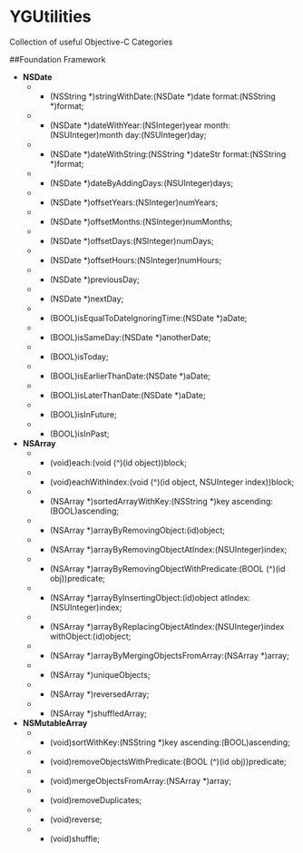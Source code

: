 YGUtilities
=========

Collection of useful Objective-C Categories

##Foundation Framework

* **NSDate**
  * + (NSString *)stringWithDate:(NSDate *)date format:(NSString *)format;
  * + (NSDate *)dateWithYear:(NSInteger)year month:(NSUInteger)month day:(NSUInteger)day;
  * + (NSDate *)dateWithString:(NSString *)dateStr format:(NSString *)format;
  * - (NSDate *)dateByAddingDays:(NSUInteger)days;
  * - (NSDate *)offsetYears:(NSInteger)numYears;
  * - (NSDate *)offsetMonths:(NSInteger)numMonths;
  * - (NSDate *)offsetDays:(NSInteger)numDays;
  * - (NSDate *)offsetHours:(NSInteger)numHours;
  * - (NSDate *)previousDay;
  * - (NSDate *)nextDay;
  * - (BOOL)isEqualToDateIgnoringTime:(NSDate *)aDate;
  * - (BOOL)isSameDay:(NSDate *)anotherDate;
  * - (BOOL)isToday;
  * - (BOOL)isEarlierThanDate:(NSDate *)aDate;
  * - (BOOL)isLaterThanDate:(NSDate *)aDate;
  * - (BOOL)isInFuture;
  * - (BOOL)isInPast;
* **NSArray**
  * - (void)each:(void (^)(id object))block;
  * - (void)eachWithIndex:(void (^)(id object, NSUInteger index))block;
  * - (NSArray *)sortedArrayWithKey:(NSString *)key ascending:(BOOL)ascending;
  * - (NSArray *)arrayByRemovingObject:(id)object;
  * - (NSArray *)arrayByRemovingObjectAtIndex:(NSUInteger)index;
  * - (NSArray *)arrayByRemovingObjectWithPredicate:(BOOL (^)(id obj))predicate;
  * - (NSArray *)arrayByInsertingObject:(id)object atIndex:(NSUInteger)index;
  * - (NSArray *)arrayByReplacingObjectAtIndex:(NSUInteger)index withObject:(id)object;
  * - (NSArray *)arrayByMergingObjectsFromArray:(NSArray *)array;
  * - (NSArray *)uniqueObjects;
  * - (NSArray *)reversedArray;
  * - (NSArray *)shuffledArray;
* **NSMutableArray**
  * - (void)sortWithKey:(NSString *)key ascending:(BOOL)ascending;
  * - (void)removeObjectsWithPredicate:(BOOL (^)(id obj))predicate;
  * - (void)mergeObjectsFromArray:(NSArray *)array;
  * - (void)removeDuplicates;
  * - (void)reverse;
  * - (void)shuffle;

